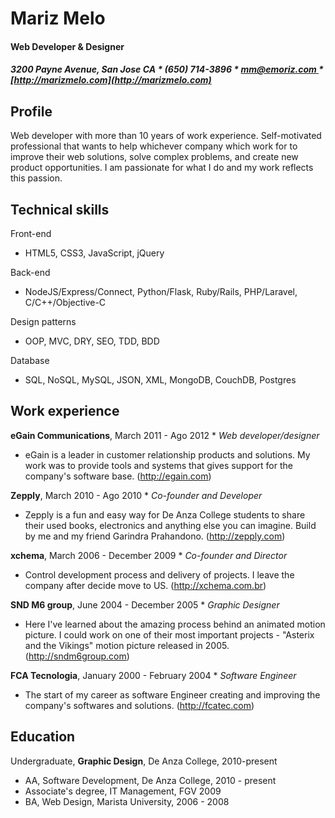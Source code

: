 # Mariz Melo
#### Web Developer & Designer
##### 3200 Payne Avenue, San Jose CA * (650) 714-3896 * [mm@emoriz.com ](mailto:mm@emoriz.com) * [http://marizmelo.com](http://marizmelo.com)

**Profile**
-------------
Web developer with more than 10 years of work experience. Self-motivated professional that wants to help whichever company which work for to improve their web solutions, solve complex problems, and create new product opportunities. I am passionate for what I do and my work reflects this passion.

**Technical skills**
-------------------
Front-end
* HTML5, CSS3, JavaScript, jQuery

Back-end
* NodeJS/Express/Connect, Python/Flask, Ruby/Rails, PHP/Laravel, C/C++/Objective-C

Design patterns
* OOP, MVC, DRY, SEO, TDD, BDD

Database
* SQL, NoSQL, MySQL, JSON, XML, MongoDB, CouchDB, Postgres

**Work experience**
-------------------
**eGain Communications**, March 2011 - Ago 2012 * *Web developer/designer*
* eGain is a leader in customer relationship products and solutions. My work was to provide tools and systems that gives support for the company's software base. (http://egain.com)

**Zepply**, March 2010 - Ago 2010 * *Co-founder and Developer*
* Zepply is a fun and easy way for De Anza College students to share their used books, electronics and anything else you can imagine. Build by me and my friend Garindra Prahandono. (http://zepply.com)

**xchema**, March 2006 - December 2009 * *Co-founder and Director*
* Control development process and delivery of projects. I leave the company after decide move to US. (http://xchema.com.br)

**SND M6 group**, June 2004 - December 2005 * *Graphic Designer*
* Here I've learned about the amazing process behind an animated motion picture. I could work on one of their most important projects - "Asterix and the Vikings" motion picture released in 2005. (http://sndm6group.com)

**FCA Tecnologia**, January 2000 - February 2004 * *Software Engineer*
* The start of my career as software Engineer creating and improving the company's softwares and solutions. (http://fcatec.com)

**Education**
------------------
Undergraduate, **Graphic Design**, De Anza College, 2010-present
* AA, Software Development, De Anza College, 2010 - present
* Associate's degree, IT Management, FGV 2009
* BA, Web Design, Marista University, 2006 - 2008
